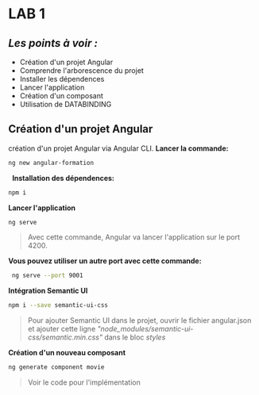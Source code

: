 # LAB 1
## _Les points à voir :_

- Création d'un projet Angular
- Comprendre l'arborescence du projet 
- Installer les dépendences
- Lancer l'application
- Création d'un composant
- Utilisation de DATABINDING


## Création d'un projet Angular

création d'un projet Angular via Angular CLI. 
**Lancer la commande:**
```sh
ng new angular-formation
```
 
**Installation des dépendences:**
```sh
npm i
```

**Lancer l'application**
```sh
ng serve
```
> Avec cette commande, Angular va lancer l'application sur le port 4200.

**Vous pouvez utiliser un autre port avec cette commande:**
```sh
 ng serve --port 9001
```

**Intégration Semantic UI**
```sh
npm i --save semantic-ui-css
```
> Pour ajouter Semantic UI dans le projet, ouvrir le fichier angular.json et ajouter cette ligne *"node_modules/semantic-ui-css/semantic.min.css"* dans le bloc *styles* 
>
>

**Création d'un nouveau composant**
```sh
ng generate component movie
```

> Voir le code pour l'implémentation
>
>

